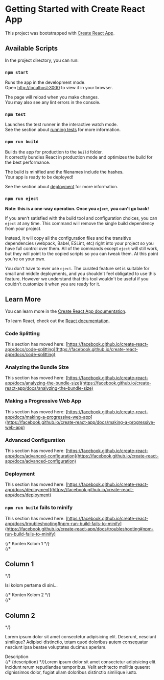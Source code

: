 # Getting Started with Create React App

This project was bootstrapped with [Create React App](https://github.com/facebook/create-react-app).

## Available Scripts

In the project directory, you can run:

### `npm start`

Runs the app in the development mode.\
Open [http://localhost:3000](http://localhost:3000) to view it in your browser.

The page will reload when you make changes.\
You may also see any lint errors in the console.

### `npm test`

Launches the test runner in the interactive watch mode.\
See the section about [running tests](https://facebook.github.io/create-react-app/docs/running-tests) for more information.

### `npm run build`

Builds the app for production to the `build` folder.\
It correctly bundles React in production mode and optimizes the build for the best performance.

The build is minified and the filenames include the hashes.\
Your app is ready to be deployed!

See the section about [deployment](https://facebook.github.io/create-react-app/docs/deployment) for more information.

### `npm run eject`

**Note: this is a one-way operation. Once you `eject`, you can't go back!**

If you aren't satisfied with the build tool and configuration choices, you can `eject` at any time. This command will remove the single build dependency from your project.

Instead, it will copy all the configuration files and the transitive dependencies (webpack, Babel, ESLint, etc) right into your project so you have full control over them. All of the commands except `eject` will still work, but they will point to the copied scripts so you can tweak them. At this point you're on your own.

You don't have to ever use `eject`. The curated feature set is suitable for small and middle deployments, and you shouldn't feel obligated to use this feature. However we understand that this tool wouldn't be useful if you couldn't customize it when you are ready for it.

## Learn More

You can learn more in the [Create React App documentation](https://facebook.github.io/create-react-app/docs/getting-started).

To learn React, check out the [React documentation](https://reactjs.org/).

### Code Splitting

This section has moved here: [https://facebook.github.io/create-react-app/docs/code-splitting](https://facebook.github.io/create-react-app/docs/code-splitting)

### Analyzing the Bundle Size

This section has moved here: [https://facebook.github.io/create-react-app/docs/analyzing-the-bundle-size](https://facebook.github.io/create-react-app/docs/analyzing-the-bundle-size)

### Making a Progressive Web App

This section has moved here: [https://facebook.github.io/create-react-app/docs/making-a-progressive-web-app](https://facebook.github.io/create-react-app/docs/making-a-progressive-web-app)

### Advanced Configuration

This section has moved here: [https://facebook.github.io/create-react-app/docs/advanced-configuration](https://facebook.github.io/create-react-app/docs/advanced-configuration)

### Deployment

This section has moved here: [https://facebook.github.io/create-react-app/docs/deployment](https://facebook.github.io/create-react-app/docs/deployment)

### `npm run build` fails to minify

This section has moved here: [https://facebook.github.io/create-react-app/docs/troubleshooting#npm-run-build-fails-to-minify](https://facebook.github.io/create-react-app/docs/troubleshooting#npm-run-build-fails-to-minify)

 <div className="flex mt-8">
                        <div className="w-1/2 p-4">
                            {/* Konten Kolom 1 */}
                            <div className="bg-gray-200 p-4">
                                {/* <h2 className="text-lg font-bold">Column 1</h2> */}
                                <p>Isi kolom pertama di sini...</p>
                            </div>
                        </div>
                        <div className="w-1/2 p-4">
                            {/* Konten Kolom 2 */}
                            <div className=" p-4">
                                {/* <h2 className="text-lg font-bold ">Column 2</h2> */}
                                <p className='w-[400px] text-white' style={{ textJustify: 'inter-word', margin: '0 auto' }}> Lorem ipsum dolor sit amet consectetur adipisicing elit. Deserunt, nesciunt similique? Adipisci distinctio, totam quod doloribus autem consequatur nesciunt ipsa beatae voluptates ducimus aperiam.</p>
                            </div>
                        </div>
                    </div>

<div className="w-[80%] mx-auto mt-12">
                <Typography variant="h4" color="white">
                    Description
                </Typography>
                <div className="w-[50%] text-start text-white mt-2">
                    {/* {description} */}Lorem ipsum dolor sit amet consectetur adipisicing elit. Incidunt rerum repudiandae temporibus. Velit architecto mollitia quaerat dignissimos dolor, fugiat ullam doloribus distinctio similique iusto.
                </div>
            </div>
